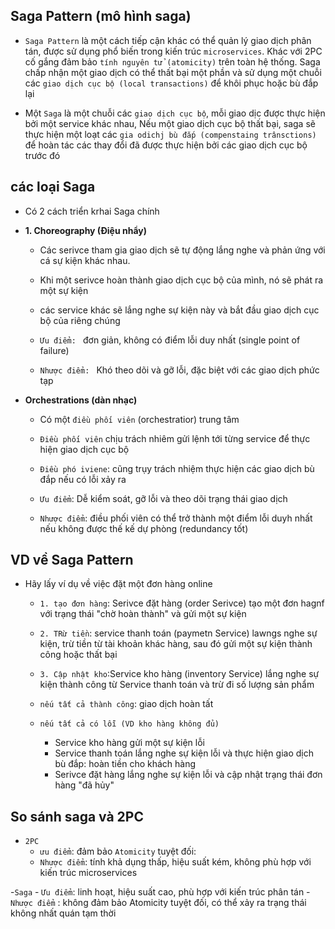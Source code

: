 ## Saga Pattern (mô hình saga)

- `Saga Pattern` là một cách tiếp cận khác có thể quản lý giao dịch phân tán, được sử dụng phổ biến trong kiến trúc `microservices`. Khác với 2PC cố gắng đảm bảo `tính nguyên tử (atomicity)` trên toàn hệ thống. Saga chấp nhận một giao dịch có thể thất bại một phần và sử dụng một chuỗi  các `giao dịch cục bộ (local transactions)` để khôi phục hoặc bù đắp lại

- Một `Saga` là một chuỗi các `giao dịch cục bộ`, mỗi giao dịc được thực hiện bởi một service khác nhau, Nếu một giao dịch cục bộ thất bại, saga sẽ thực hiện một loạt các `gia odichj bù đắp (compenstaing trânsctions)` để hoàn tác các thay đổi đã được thực hiện bởi các giao dịch cục bộ trước đó

## các loại Saga 

- Có 2 cách triển krhai Saga chính

- **1. Choreography (Điệu nhẩy)**

    - Các serivce tham gia giao dịch sẽ tự động lắng nghe và phản ứng với cá sự kiện khác nhau.

    - Khi một serivce hoàn thành giao dịch cục bộ của mình, nó sẽ phát ra một sự kiện
    - các service khác sẽ lắng nghe sự kiện này và bắt đầu giao dịch cục bộ của riêng chúng
    
    - `Ưu điểm: ` đơn giản, không có điểm lỗi duy nhất (single point of failure)
    - `Nhược điểm: ` Khó theo dõi và gỡ lỗi, đặc biệt với các giao dịch phức tạp

- **Orchestrations (dàn nhạc)**
    - Có một `điều phối viên` (orchestratior) trung tâm

    - `Điều phối viên` chịu trách nhiêm gửi lệnh tới từng service để thực hiện giao dịch cục bộ
    - `Điều phó iviene`: cũng trụy trách nhiệm thực hiện các giao dịch bù đắp nếu có lỗi xảy ra 

    - `Ưu điểm`: Dễ kiểm soát, gỡ lỗi và theo dõi trạng thái giao dịch
    - `Nhược điểm`: điều phối viên có thể trở thành một điểm lỗi duyh nhất nếu không được thế kế dự phòng (redundancy tốt)

## VD về Saga Pattern

- Hãy lấy ví dụ về việc đặt một đơn hàng online 

    - `1. tạo đơn hàng`: Serivce đặt hàng (order Serivce) tạo một đơn hagnf với trạng thái "chờ hoàn thành" và gửi một sự kiện

    - `2. TRừ tiền`: service thanh toán (paymetn Service) lawngs nghe sự kiện, trừ tiền từ tài khoản khác hàng, sau đó gửi một sự kiện thành công hoặc thất bại

    - `3. Cập nhật kho`:Service kho hàng (inventory Service) lắng nghe sự kiện thành công từ Service thanh toán và trừ đi số lượng sản phẩm

    - `nếu tất cả thành công`: giao dịch hoàn tất
    - `nếu tất cả có lỗi (VD kho hàng không đủ)`
        - Service kho hàng gửi một sự kiện lỗi
        - Service thanh toán lắng nghe sự kiện lỗi và thực hiện giao dịch bù đắp: hoàn tiền cho khách hàng
        - Serivce đặt hàng lắng nghe sự kiện lỗi và cập nhật trạng thái đơn hàng "đã hủy"


## So sánh saga và 2PC

- `2PC`
    - `ưu điểm`: đảm bảo `Atomicity` tuyệt đối:
    - `Nhược điểm`: tính khả dụng thấp, hiệu suất kém, không phù hợp với kiến trúc microservices

-`Saga`
    - `Ưu điểm`: linh hoạt, hiệu suất cao, phù hợp với kiến trúc phân tán
    - `Nhược điểm` : không đảm bảo Atomicity tuyệt đối, có thể xảy ra trạng thái không nhất quán tạm thời